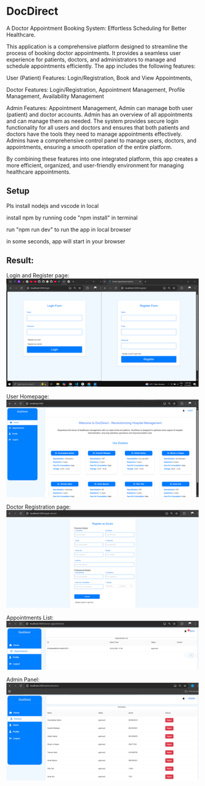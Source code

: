 # DocDirect
A Doctor Appointment Booking System: Effortless Scheduling for Better Healthcare. 

This application is a comprehensive platform designed to streamline the process of booking doctor appointments. It provides a seamless user experience for patients, doctors, and administrators to manage and schedule appointments efficiently. The app includes the following features:

User (Patient) Features: Login/Registration, Book and View Appointments, 

Doctor Features: Login/Registration, Appointment Management, Profile Management, Availability Management

Admin Features:
Appointment Management, Admin can manage both user (patient) and doctor accounts. Admin has an overview of all appointments and can manage them as needed. The system provides secure login functionality for all users and doctors and ensures that both patients and doctors have the tools they need to manage appointments effectively. Admins have a comprehensive control panel to manage users, doctors, and appointments, ensuring a smooth operation of the entire platform.

By combining these features into one integrated platform, this app creates a more efficient, organized, and user-friendly environment for managing healthcare appointments.


## Setup 
Pls install nodejs and vscode in local

install npm by running code "npm install" in terminal

run "npm run dev" to run the app in local browser

in some seconds, app will start in your browser

## Result:
Login and Register page:
![alt text](Images/image.png)

User Homepage:
![alt text](Images/Screenshot%20(156).png)

Doctor Registration page:
![alt text](Images/Screenshot%20(160).png)

Appointments List:
![alt text](Images/Screenshot%20(161).png)

Admin Panel:
![alt text](Images/Screenshot%20(157).png)

